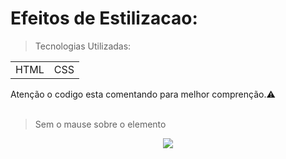 # Efeitos de Estilizacao:

>Tecnologias Utilizadas:
<table>
  <tr>
    <td>HTML</td>
    <td>CSS</td>    
  </tr>
</table>
<div>
  Atenção o codigo esta comentando para melhor comprenção.⚠️  
  <br><br>
</div>

> Sem o mause sobre o elemento
<div align='center'>
    <img src='https://github.com/JonasMacedo/Projetos_Rocket/assets/26288980/fd40221d-e3e4-4984-ac2d-adab1eefa7fe' width:'700px' />
</div>
